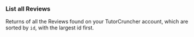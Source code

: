 ### List all Reviews

Returns of all the Reviews found on your TutorCruncher account, which are sorted by `id`, 
with the largest id first.
